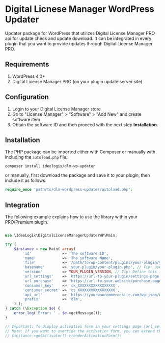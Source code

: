 # Digital Licnese Manager WordPress Updater

Updater package for WordPress that utilizes Digital License Manager PRO api for update check and update download. It can be integrated in every plugin that you want to provide updates through Digital License Manager PRO.

## Requirements

1. WordPress 4.0+
2. Digital License Manager PRO (on your plugin update server site)

## Configuration

1. Login to your Digital License Manager store
2. Go to "License Manager" > "Software" > "Add New" and create software item
3. Obtain the software ID and then proceed with the next step **Installation**.

## Installation

The PHP package can be imported either with Composer or manually with including the `autoload.php` file:

```shell
composer install ideologix/dlm-wp-updater
```

or manually, first download the package and save it to your plugin, then include it as follows:

```php
require_once 'path/to/dlm-wordpress-updater/autoload.php';
```

## Integration

The following example explains how to use the library within your PRO/Premium plugin.

```php

use \IdeoLogix\DigitalLicenseManagerUpdaterWP\Main;

try {
    $instance = new Main( array(
        'id'              => 'The software ID',
        'name'            => 'The software Name',
        'file'            => '/path/to/wp-content/plugins/your-plugin/your-plugin.php', // Tip: use __FILE__ to define it in your-plugin.php
        'basename'        => 'your-plugin/your-plugin.php', // Tip: use plugin_basename( __FILE__ ) in your-plugin.php
        'version'         => YOUR_PLUGIN_VERSION, // Tip: Define this in your-plugin.php file and increment with every release.
        'url_settings'    => 'https://url-to-your-plugin/settings-page',
        'url_purchase'    => 'https://url-to-your-website/purchase-page',
        'consumer_key'    => 'ck_XXXXXXXXXXXXXXXXX',
        'consumer_secret' => 'cs_XXXXXXXXXXXXXXXXX',
        'api_url'         => 'https://yourwoocommercesite.com/wp-json/dlm/v1/',
        'prefix'          => 'dlm',
    ) );
} catch (\Exception $e) {
    error_log('Error: ' . $e->getMessage());
}

// Important: To display activation form in your settings page (url_settings) use the renderActivationForm like bellow.
// Note: If you want to override the activation form, you can extend the Activator class with your own class and override the renderActivationForm method.
// $instance->getActivator()->renderActivationForm();

```
